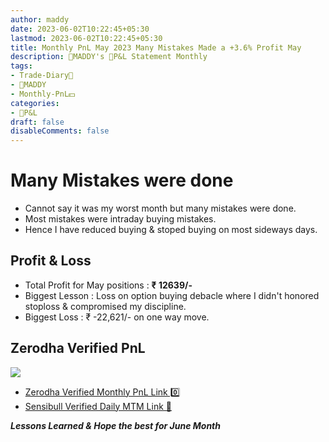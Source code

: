 ```yaml
---
author: maddy
date: 2023-06-02T10:22:45+05:30
lastmod: 2023-06-02T10:22:45+05:30
title: Monthly PnL May 2023 Many Mistakes Made a +3.6% Profit May
description: 🧔MADDY's 💸P&L Statement Monthly
tags:
- Trade-Diary📗
- 🧔MADDY
- Monthly-PnL💵 
categories: 
- 💸P&L
draft: false
disableComments: false
---
```

# Many Mistakes were done

- Cannot say it was my worst month but many mistakes were done.
- Most mistakes were intraday buying mistakes.
- Hence I have reduced buying & stoped buying on most sideways days.

## Profit & Loss

- Total Profit for May positions : **₹ 12639/-**
- Biggest Lesson : Loss on option buying debacle where I didn't honored stoploss & compromised my discipline.
- Biggest Loss : ₹ -22,621/- on one way move.

## Zerodha Verified PnL

![](https://i.imgur.com/yC29Cqt.png)

- [Zerodha Verified Monthly PnL Link 0️⃣](https://console.zerodha.com/verified/8b6d3ab5) 
- [Sensibull Verified Daily MTM Link 🐄](https://web.sensibull.com/verified-pnl/oldfashioned-lime)

***Lessons Learned & Hope the best for June Month***